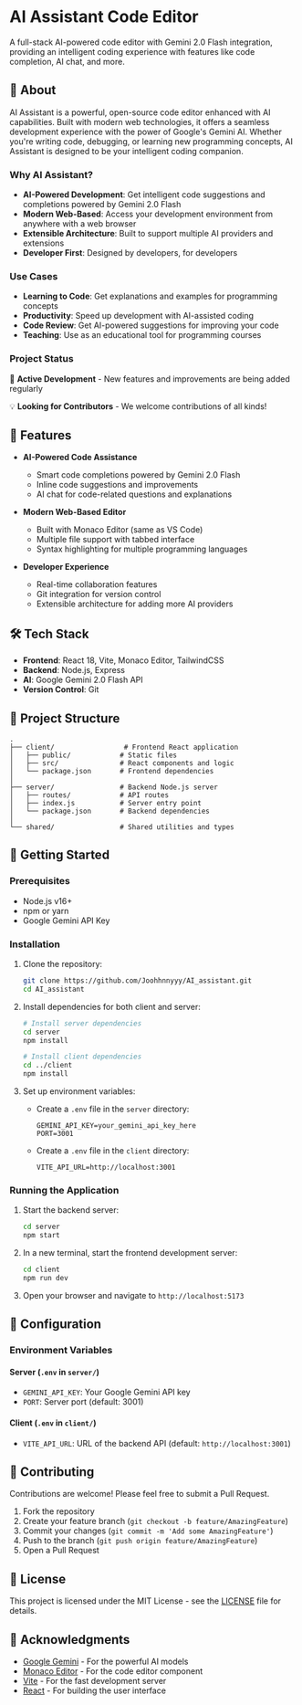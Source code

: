 # AI Assistant Code Editor

A full-stack AI-powered code editor with Gemini 2.0 Flash integration, providing an intelligent coding experience with features like code completion, AI chat, and more.

## 📝 About

AI Assistant is a powerful, open-source code editor enhanced with AI capabilities. Built with modern web technologies, it offers a seamless development experience with the power of Google's Gemini AI. Whether you're writing code, debugging, or learning new programming concepts, AI Assistant is designed to be your intelligent coding companion.

### Why AI Assistant?
- **AI-Powered Development**: Get intelligent code suggestions and completions powered by Gemini 2.0 Flash
- **Modern Web-Based**: Access your development environment from anywhere with a web browser
- **Extensible Architecture**: Built to support multiple AI providers and extensions
- **Developer First**: Designed by developers, for developers

### Use Cases
- **Learning to Code**: Get explanations and examples for programming concepts
- **Productivity**: Speed up development with AI-assisted coding
- **Code Review**: Get AI-powered suggestions for improving your code
- **Teaching**: Use as an educational tool for programming courses

### Project Status
🚀 **Active Development** - New features and improvements are being added regularly

💡 **Looking for Contributors** - We welcome contributions of all kinds!

## 🚀 Features

- **AI-Powered Code Assistance**
  - Smart code completions powered by Gemini 2.0 Flash
  - Inline code suggestions and improvements
  - AI chat for code-related questions and explanations

- **Modern Web-Based Editor**
  - Built with Monaco Editor (same as VS Code)
  - Multiple file support with tabbed interface
  - Syntax highlighting for multiple programming languages

- **Developer Experience**
  - Real-time collaboration features
  - Git integration for version control
  - Extensible architecture for adding more AI providers

## 🛠️ Tech Stack

- **Frontend**: React 18, Vite, Monaco Editor, TailwindCSS
- **Backend**: Node.js, Express
- **AI**: Google Gemini 2.0 Flash API
- **Version Control**: Git

## 📁 Project Structure

```
.
├── client/                 # Frontend React application
│   ├── public/            # Static files
│   ├── src/               # React components and logic
│   └── package.json       # Frontend dependencies
│
├── server/                # Backend Node.js server
│   ├── routes/            # API routes
│   ├── index.js           # Server entry point
│   └── package.json       # Backend dependencies
│
└── shared/                # Shared utilities and types
```

## 🚀 Getting Started

### Prerequisites

- Node.js v16+
- npm or yarn
- Google Gemini API Key

### Installation

1. Clone the repository:
   ```bash
   git clone https://github.com/Joohhnnyyy/AI_assistant.git
   cd AI_assistant
   ```

2. Install dependencies for both client and server:
   ```bash
   # Install server dependencies
   cd server
   npm install
   
   # Install client dependencies
   cd ../client
   npm install
   ```

3. Set up environment variables:
   - Create a `.env` file in the `server` directory:
     ```
     GEMINI_API_KEY=your_gemini_api_key_here
     PORT=3001
     ```
   - Create a `.env` file in the `client` directory:
     ```
     VITE_API_URL=http://localhost:3001
     ```

### Running the Application

1. Start the backend server:
   ```bash
   cd server
   npm start
   ```

2. In a new terminal, start the frontend development server:
   ```bash
   cd client
   npm run dev
   ```

3. Open your browser and navigate to `http://localhost:5173`

## 🔧 Configuration

### Environment Variables

#### Server (`.env` in `server/`)
- `GEMINI_API_KEY`: Your Google Gemini API key
- `PORT`: Server port (default: 3001)

#### Client (`.env` in `client/`)
- `VITE_API_URL`: URL of the backend API (default: `http://localhost:3001`)

## 🤝 Contributing

Contributions are welcome! Please feel free to submit a Pull Request.

1. Fork the repository
2. Create your feature branch (`git checkout -b feature/AmazingFeature`)
3. Commit your changes (`git commit -m 'Add some AmazingFeature'`)
4. Push to the branch (`git push origin feature/AmazingFeature`)
5. Open a Pull Request

## 📄 License

This project is licensed under the MIT License - see the [LICENSE](LICENSE) file for details.

## 🙏 Acknowledgments

- [Google Gemini](https://ai.google.dev/) - For the powerful AI models
- [Monaco Editor](https://microsoft.github.io/monaco-editor/) - For the code editor component
- [Vite](https://vitejs.dev/) - For the fast development server
- [React](https://reactjs.org/) - For building the user interface
